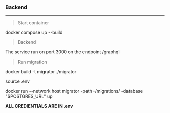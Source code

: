 <h3>Backend</h3>

---

> Start container

docker compose up --build

> Backend

The service run on port 3000 on the endpoint /graphql

> Run migration

docker build -t migrator ./migrator

source .env

docker run --network host migrator -path=/migrations/ -database "$POSTGRES_URL" up

**ALL CREDIENTIALS ARE IN .env**
